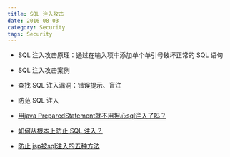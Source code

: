 ```yaml
---
title: SQL 注入攻击
date: 2016-08-03
category: Security
tags: Security
---
```


- SQL 注入攻击原理：通过在输入项中添加单个单引号破坏正常的 SQL 语句
- SQL 注入攻击案例
- 查找 SQL 注入漏洞：错误提示、盲注
- 防范 SQL 注入


- [用java PreparedStatement就不用担心sql注入了吗？](http://www.cnblogs.com/iyangyuan/p/4809494.html)
- [如何从根本上防止 SQL 注入？](https://www.zhihu.com/question/22953267)
- [防止 jsp被sql注入的五种方法](http://bluewebs.lofter.com/post/11faa5_3864cd)

